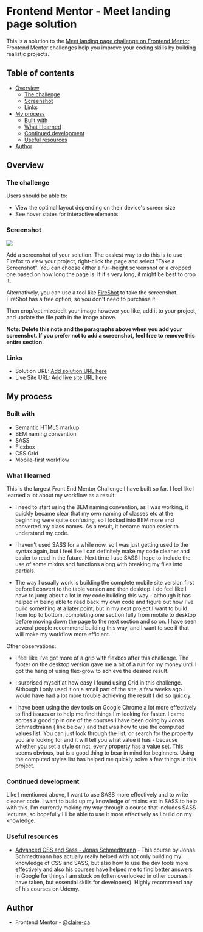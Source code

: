 # Frontend Mentor - Meet landing page solution

This is a solution to the [Meet landing page challenge on Frontend Mentor](https://www.frontendmentor.io/challenges/meet-landing-page-rbTDS6OUR). Frontend Mentor challenges help you improve your coding skills by building realistic projects.

## Table of contents

- [Overview](#overview)
  - [The challenge](#the-challenge)
  - [Screenshot](#screenshot)
  - [Links](#links)
- [My process](#my-process)
  - [Built with](#built-with)
  - [What I learned](#what-i-learned)
  - [Continued development](#continued-development)
  - [Useful resources](#useful-resources)
- [Author](#author)

## Overview

### The challenge

Users should be able to:

- View the optimal layout depending on their device's screen size
- See hover states for interactive elements

### Screenshot

![](./screenshot.jpg)

Add a screenshot of your solution. The easiest way to do this is to use Firefox to view your project, right-click the page and select "Take a Screenshot". You can choose either a full-height screenshot or a cropped one based on how long the page is. If it's very long, it might be best to crop it.

Alternatively, you can use a tool like [FireShot](https://getfireshot.com/) to take the screenshot. FireShot has a free option, so you don't need to purchase it.

Then crop/optimize/edit your image however you like, add it to your project, and update the file path in the image above.

**Note: Delete this note and the paragraphs above when you add your screenshot. If you prefer not to add a screenshot, feel free to remove this entire section.**

### Links

- Solution URL: [Add solution URL here](https://your-solution-url.com)
- Live Site URL: [Add live site URL here](https://your-live-site-url.com)

## My process

### Built with

- Semantic HTML5 markup
- BEM naming convention
- SASS
- Flexbox
- CSS Grid
- Mobile-first workflow

### What I learned

This is the largest Front End Mentor Challenge I have built so far. I feel like I learned a lot about my workflow as a result:

- I need to start using the BEM naming convention, as I was working, it quickly became clear that my own naming of classes etc at the beginning were quite confusing, so I looked into BEM more and converted my class names. As a result, it became much easier to understand my code.

- I haven't used SASS for a while now, so I was just getting used to the syntax again, but I feel like I can definitely make my code cleaner and easier to read in the future. Next time I use SASS I hope to include the use of some mixins and functions along with breaking my files into partials.

- The way I usually work is building the complete mobile site version first before I convert to the table version and then desktop. I do feel like I have to jump about a lot in my code building this way - although it has helped in being able to read back my own code and figure out how I've build something at a later point, but in my next project I want to build from top to bottom, completing one section fully from mobile to desktop before moving down the page to the next section and so on. I have seen several people recommend building this way, and I want to see if that will make my workflow more efficient.

Other observations:

- I feel like I've got more of a grip with flexbox after this challenge. The footer on the desktop version gave me a bit of a run for my money until I got the hang of using flex-grow to achieve the desired result.

- I surprised myself at how easy I found using Grid in this challenge. Although I only used it on a small part of the site, a few weeks ago I would have had a lot more trouble achieving the result I did so quickly.

- I have been using the dev tools on Google Chrome a lot more effectively to find issues or to help me find things I'm looking for faster. I came across a good tip in one of the courses I have been doing by Jonas Schmedtmann ( link below ) and that was how to use the computed values list. You can just look through the list, or search for the property you are looking for and it will tell you what value it has - because whether you set a style or not, every property has a value set. This seems obvious, but is a good thing to bear in mind for beginners. Using the computed styles list has helped me quickly solve a few things in this project.

### Continued development

Like I mentioned above, I want to use SASS more effectively and to write cleaner code. I want to build up my knowledge of mixins etc in SASS to help with this. I'm currently making my way through a course that includes SASS lectures, so hopefully I'll be able to use it more effectively as I build on my knowledge.

### Useful resources

- [Advanced CSS and Sass - Jonas Schmedtmann](https://www.udemy.com/course/advanced-css-and-sass/) - This course by Jonas Schmedtmann has actually really helped with not only building my knowledge of CSS and SASS, but also how to use the dev tools more effectively and also his courses have helped me to find better answers in Google for things I am stuck on (often overlooked in other courses I have taken, but essential skills for developers). Highly recommend any of his courses on Udemy.

## Author

- Frontend Mentor - [@claire-ca](https://www.frontendmentor.io/profile/claire-ca)
